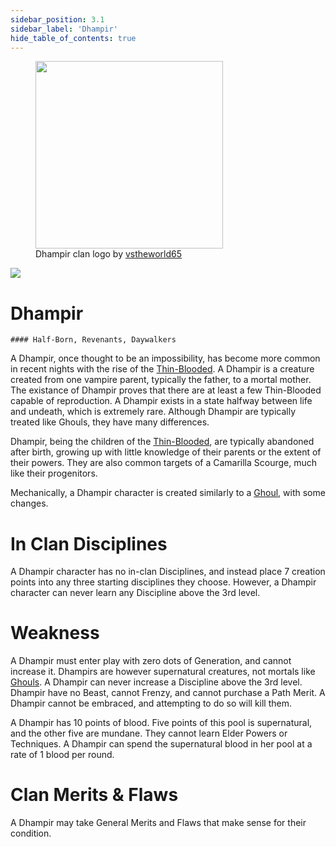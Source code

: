 ```yaml
---
sidebar_position: 3.1
sidebar_label: 'Dhampir'
hide_table_of_contents: true
---
```

<figure className="float-right-img">
  <img src="/img/vagrant.png" width='300px' />
  <figcaption style={{ fontSize: '0.85em', color: '#666', textAlign: 'center' }}>
      Dhampir clan logo by <a href="https://www.reddit.com/r/WhiteWolfRPG/comments/li1x38/fanmade_dhampir_ankh/">vstheworld65</a>
  </figcaption>
</figure>

<img src="/img/clanlogos/dhampir.png" className="icon-img" />

# Dhampir
    #### Half-Born, Revenants, Daywalkers

A Dhampir, once thought to be an impossibility, has become more common in recent nights with the rise of the [Thin-Blooded](./Thin-Blood). A Dhampir is a creature created from one vampire parent, typically the father, to a mortal mother. The existance of Dhampir proves that there are at least a few Thin-Blooded capable of reproduction. A Dhampir exists in a state halfway between life and undeath, which is extremely rare. Although Dhampir are typically treated like Ghouls, they have many differences.

Dhampir, being the children of the [Thin-Blooded](./Thin-Blood), are typically abandoned after birth, growing up with little knowledge of their parents or the extent of their powers. They are also common targets of a Camarilla Scourge, much like their progenitors.

Mechanically, a Dhampir character is created similarly to a [Ghoul](./Ghouls), with some changes.

# In Clan Disciplines

A Dhampir character has no in-clan Disciplines, and instead place 7 creation points into any three starting disciplines they choose. However, a Dhampir character can never learn any Discipline above the 3rd level.

# Weakness

A Dhampir must enter play with zero dots of Generation, and cannot increase it. Dhampirs are however supernatural creatures, not mortals like [Ghouls](./Ghouls). A Dhampir can never increase a Discipline above the 3rd level. Dhampir have no Beast, cannot Frenzy, and cannot purchase a Path Merit. A Dhampir cannot be embraced, and attempting to do so will kill them.

A Dhampir has 10 points of blood. Five points of this pool is supernatural, and the other five are mundane. They cannot learn Elder Powers or Techniques. A Dhampir can spend the supernatural blood in her pool at a rate of 1 blood per round.

# Clan Merits & Flaws

A Dhampir may take General Merits and Flaws that make sense for their condition.

